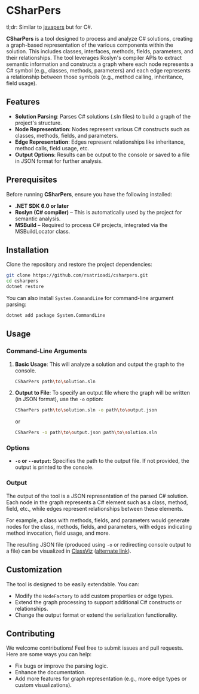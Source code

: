 # CSharPers

tl;dr: Similar to [javapers](https://github.com/rsatrioadi/javapers) but for C#.

**CSharPers** is a tool designed to process and analyze C# solutions, creating a graph-based representation of the various components within the solution. This includes classes, interfaces, methods, fields, parameters, and their relationships. The tool leverages Roslyn's compiler APIs to extract semantic information and constructs a graph where each node represents a C# symbol (e.g., classes, methods, parameters) and each edge represents a relationship between those symbols (e.g., method calling, inheritance, field usage).

## Features
- **Solution Parsing**: Parses C# solutions (.sln files) to build a graph of the project's structure.
- **Node Representation**: Nodes represent various C# constructs such as classes, methods, fields, and parameters.
- **Edge Representation**: Edges represent relationships like inheritance, method calls, field usage, etc.
- **Output Options**: Results can be output to the console or saved to a file in JSON format for further analysis.

## Prerequisites

Before running **CSharPers**, ensure you have the following installed:

- **.NET SDK 6.0 or later**
- **Roslyn (C# compiler)** – This is automatically used by the project for semantic analysis.
- **MSBuild** – Required to process C# projects, integrated via the MSBuildLocator class.

## Installation

Clone the repository and restore the project dependencies:

```bash
git clone https://github.com/rsatrioadi/csharpers.git
cd csharpers
dotnet restore
```

You can also install `System.CommandLine` for command-line argument parsing:

```bash
dotnet add package System.CommandLine
```

## Usage

### Command-Line Arguments

1. **Basic Usage**:
   This will analyze a solution and output the graph to the console.

   ```bash
   CSharPers path\to\solution.sln
   ```

2. **Output to File**:
   To specify an output file where the graph will be written (in JSON format), use the `-o` option:

   ```bash
   CSharPers path\to\solution.sln -o path\to\output.json
   ```

   or

   ```bash
   CSharPers -o path\to\output.json path\to\solution.sln
   ```

### Options
- **`-o` or `--output`**: Specifies the path to the output file. If not provided, the output is printed to the console.

### Output
The output of the tool is a JSON representation of the parsed C# solution. Each node in the graph represents a C# element such as a class, method, field, etc., while edges represent relationships between these elements.

For example, a class with methods, fields, and parameters would generate nodes for the class, methods, fields, and parameters, with edges indicating method invocation, field usage, and more.

The resulting JSON file (produced using `-o` or redirecting console output to a file) can be visualized in [ClassViz](https://satrio.rukmono.id/classviz) ([alternate link](https://rsatrioadi.github.io/classviz)).

## Customization
The tool is designed to be easily extendable. You can:
- Modify the `NodeFactory` to add custom properties or edge types.
- Extend the graph processing to support additional C# constructs or relationships.
- Change the output format or extend the serialization functionality.

## Contributing
We welcome contributions! Feel free to submit issues and pull requests. Here are some ways you can help:
- Fix bugs or improve the parsing logic.
- Enhance the documentation.
- Add more features for graph representation (e.g., more edge types or custom visualizations).
